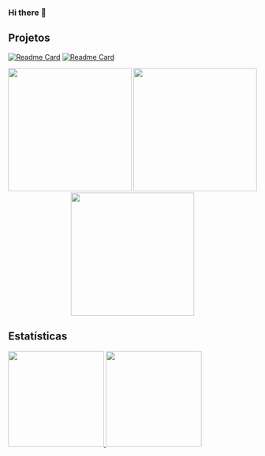 ### Hi there 👋

## Projetos
[![Readme Card](https://github-readme-stats.vercel.app/api/pin/?username=growtronino&repo=growtron)](https://github.com/growtronino/growtron)
[![Readme Card](https://github-readme-stats.vercel.app/api/pin/?username=vitormartins1&repo=luximetro_digispark_attiny85)](https://github.com/vitormartins1/luximetro_digispark_attiny85)

<p align="center">
  <img src="https://github-readme-stats.vercel.app/api/pin/?username=growtronino&repo=growtron" width="250">
  <img src="https://github-readme-stats.vercel.app/api/pin/?username=growtronino&repo=growtron" width="250">
  <img src="https://github-readme-stats.vercel.app/api/pin/?username=growtronino&repo=growtron" width="250">
</p>

## Estatísticas
<div>
  <a href="https://github.com/vitormartins1">
  <img height="194em" src="https://github-readme-stats.vercel.app/api?username=vitormartins1&show_icons=false&&include_all_commits=true&count_private=false"/>
  <img height="194em" src="https://github-readme-stats.vercel.app/api/top-langs/?username=vitormartins1&layout=compact&langs_count=8&hide=asp,xslt,glsl,php,html,css,shaderlab"/>
</div>

<!--
**vitormartins1/vitormartins1** is a ✨ _special_ ✨ repository because its `README.md` (this file) appears on your GitHub profile.

Here are some ideas to get you started:

- 🔭 I’m currently working on ...
- 🌱 I’m currently learning ...
- 👯 I’m looking to collaborate on ...
- 🤔 I’m looking for help with ...
- 💬 Ask me about ...
- 📫 How to reach me: ...
- 😄 Pronouns: ...
- ⚡ Fun fact: ...
-->
